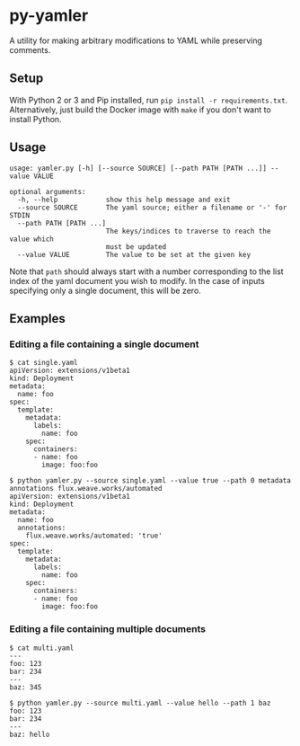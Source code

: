 # py-yamler

A utility for making arbitrary modifications to YAML while preserving comments.

## Setup

With Python 2 or 3 and Pip installed, run `pip install -r requirements.txt`. Alternatively, just build the Docker image with `make` if you don't want to install Python.

## Usage

```
usage: yamler.py [-h] [--source SOURCE] [--path PATH [PATH ...]] --value VALUE

optional arguments:
  -h, --help            show this help message and exit
  --source SOURCE       The yaml source; either a filename or '-' for STDIN
  --path PATH [PATH ...]
                        The keys/indices to traverse to reach the value which
                        must be updated
  --value VALUE         The value to be set at the given key
```

Note that `path` should always start with a number corresponding to the list index of the yaml document you wish to modify. In the case of inputs specifying only a single document, this will be zero.

## Examples

### Editing a file containing a single document

```
$ cat single.yaml
apiVersion: extensions/v1beta1
kind: Deployment
metadata:
  name: foo
spec:
  template:
    metadata:
      labels:
        name: foo
    spec:
      containers:
      - name: foo
        image: foo:foo

$ python yamler.py --source single.yaml --value true --path 0 metadata annotations flux.weave.works/automated
apiVersion: extensions/v1beta1
kind: Deployment
metadata:
  name: foo
  annotations:
    flux.weave.works/automated: 'true'
spec:
  template:
    metadata:
      labels:
        name: foo
    spec:
      containers:
      - name: foo
        image: foo:foo
```

### Editing a file containing multiple documents

```
$ cat multi.yaml
---
foo: 123
bar: 234
---
baz: 345

$ python yamler.py --source multi.yaml --value hello --path 1 baz
foo: 123
bar: 234
---
baz: hello
```
